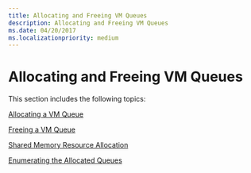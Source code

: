 ```yaml
---
title: Allocating and Freeing VM Queues
description: Allocating and Freeing VM Queues
ms.date: 04/20/2017
ms.localizationpriority: medium
---
```


# Allocating and Freeing VM Queues





This section includes the following topics:

[Allocating a VM Queue](allocating-a-vm-queue.md)

[Freeing a VM Queue](freeing-a-vm-queue.md)

[Shared Memory Resource Allocation](shared-memory-resource-allocation.md)

[Enumerating the Allocated Queues](enumerating-the-allocated-queues.md)

 

 





